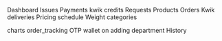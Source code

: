 Dashboard
Issues
Payments
kwik credits
Requests
Products
Orders
Kwik deliveries
Pricing schedule
Weight categories




charts
order_tracking
OTP
wallet on adding department
History